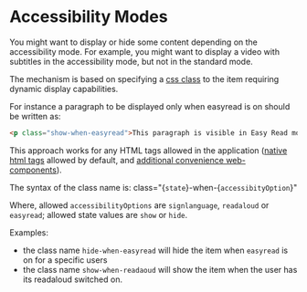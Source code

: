 # Accessibility Modes

You might want to display or hide some content depending on the accessibility mode. For example, you might want to display a video with subtitles in the accessibility mode, but not in the standard mode.

The mechanism is based on specifying a [css class](https://developer.mozilla.org/en-US/docs/Web/CSS/Class\_selectors) to the item requiring dynamic display capabilities.

For instance a paragraph to be displayed only when easyread is on should be written as:

```html
<p class="show-when-easyread">This paragraph is visible in Easy Read mode only</p>
```

This approach works for any HTML tags allowed in the application ([native html tags](https://developer.mozilla.org/en-US/docs/Web/HTML/Element) allowed by default, and [additional convenience web-components](web-components-available-in-markdown-free-text.md)).

The syntax of the class name is: class="{`state`}-when-{`accessibityOption`}"

Where, allowed `accessibilityOptions` are `signlanguage`, `readaloud` or `easyread`; allowed state values are `show` or `hide`.

Examples:

* the class name `hide-when-easyread` will hide the item when `easyread` is on for a specific users
* the class name `show-when-readaoud` will show the item when the user has its readaloud switched on.
